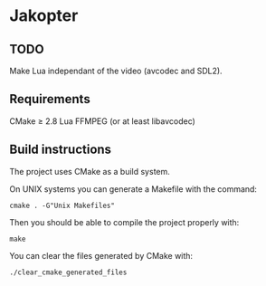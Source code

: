 # Jakopter

## TODO
Make Lua independant of the video (avcodec and SDL2).

## Requirements
CMake &ge; 2.8
Lua
FFMPEG (or at least libavcodec)

## Build instructions
The project uses CMake as a build system.

On UNIX systems you can generate a Makefile with the command:

    cmake . -G"Unix Makefiles"

Then you should be able to compile the project properly with:

    make

You can clear the files generated by CMake with:

    ./clear_cmake_generated_files

